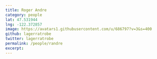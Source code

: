 ```yaml
---
title: Roger Andre
category: people
lat: 47.531944
lng: -122.372857
image: https://avatars1.githubusercontent.com/u/686797?v=3&s=400
github: lagerratrobe
twitter: lagerratrobe
permalink: /people/randre
excerpt: 
---
```


